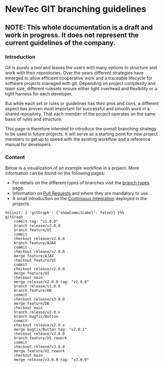 # NewTec GIT branching guidelines

## NOTE: This whole documentation is a draft and work in progress. It does not represent the current guidelines of the company.

### Introduction
Git is purely a tool and leaves the users with many options to structure and work with their repositories. Over the years different strategies have emerged to allow efficient cooperative work and a traceable lifecycle for software projects managed with git. Depending on project complexity and team size, different rulesets ensure either light overhead and flexibility or a tight harness for each developer.

But while each set or rules or guidelines has their pros and cons, a different aspect has proven most important for successful and smooth work in a shared repository. That each member of the project operates on the same basis of rules and structure.

This page is therefore intended to introduce the overall branching strategy to be used in future projects. It will serve as a starting point for new project members to get up to speed with the existing workflow and a reference manual for developers.

### Content

Below is a visualization of an example workflow in a project. More information can be found on the following pages:
- For details on the different types of branches visit the [branch types](branch_types.md) page.
- Information on [Pull Requests](pull_request.md) and where they are mandatory to use.
- A small introduction on the [Continuous Integration](ci.md) deployed in the projects.

```mermaid
%%{init: { 'gitGraph': {'showCommitLabel': false}} }%%
gitGraph
    commit tag: "v1.0.0"
    branch release/v2.0.0
    branch feature/UI
    commit
    checkout release/v2.0.0
    branch feature/AJAX
    commit
    checkout release/v2.0.0
    merge feature/AJAX
    checkout feature/UI
    commit
    checkout release/v2.0.0
    merge feature/UI
    checkout main
    merge release/v2.0.0 tag: "v2.0.0"
    branch release/v3.0.0
    branch feature/DB
    commit
    checkout release/v3.0.0
    merge feature/DB
    checkout main
    branch release/v2.0.x
    branch bugfix/Button
    commit
    checkout release/v2.0.x
    merge bugfix/Button tag: "v2.0.1"
    checkout release/v3.0.0
    branch feature/UI_rework
    commit
    checkout release/v3.0.0
    merge feature/UI_rework
    checkout main
    merge release/v3.0.0 tag: "v3.0.0"
```